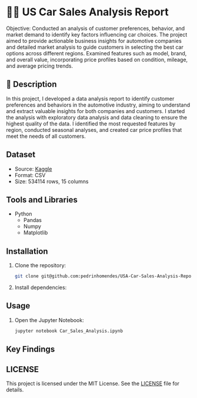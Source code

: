 # 🚗🚙 US Car Sales Analysis Report

Objective: Conducted an analysis of customer preferences, behavior, and market demand to identify key factors influencing car choices. The project aimed to provide actionable business insights for automotive companies and detailed market analysis to guide customers in selecting the best car options across different regions. Examined features such as model, brand, and overall value, incorporating price profiles based on condition, mileage, and average pricing trends.


## 📑 Description

In this project, I developed a data analysis report to identify customer preferences and behaviors in the automotive industry, aiming to understand and extract valuable insights for both companies and customers. I started the analysis with exploratory data analysis and data cleaning to ensure the highest quality of the data. I identified the most requested features by region, conducted seasonal analyses, and created car price profiles that meet the needs of all customers.

## Dataset

- Source: [Kaggle](car_prices.csv)
- Format: CSV
- Size: 534114 rows, 15 columns

## Tools and Libraries
- Python
  - Pandas
  - Numpy
  - Matplotlib

## Installation
1. Clone the repository:
   ```bash
   git clone git@github.com:pedrinhomendes/USA-Car-Sales-Analysis-Report.git

2. Install dependencies:

## Usage
1. Open the Jupyter Notebook:
   ```bash
   jupyter notebook Car_Sales_Analysis.ipynb
## Key Findings

## LICENSE
This project is licensed under the MIT License. See the [LICENSE](https://github.com/pedrinhomendes/USA-Car-Sales-Analysis-Report/blob/main/LICENSE) file for details.

